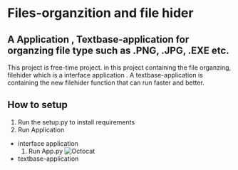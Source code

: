 # Files-organzition and file hider
## A Application , Textbase-application for organzing file type such as .PNG, .JPG, .EXE etc.

This project is free-time project.
in this project containing the file organzing, filehider which is a interface application . A textbase-application is containing the new filehider function that can run faster and better.

##  How to setup
1. Run the setup.py to install requirements
2. Run Application
 * interface application
   1. Run App.py
      ![Octocat](https://user-images.githubusercontent.com/81953271/124010886-b571ca80-d9df-11eb-86ac-b358c48ac6aa.png "Github logo") 
 * textbase-application


